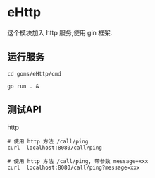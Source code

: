 # eHttp

这个模块加入 http 服务,使用 gin 框架.

## 运行服务
```
cd goms/eHttp/cmd

go run . & 

```

## 测试API
http
```
# 使用 http 方法 /call/ping
curl  localhost:8080/call/ping

# 使用 http 方法 /call/ping, 带参数 message=xxx
curl  localhost:8080/call/ping?message=xxx
```